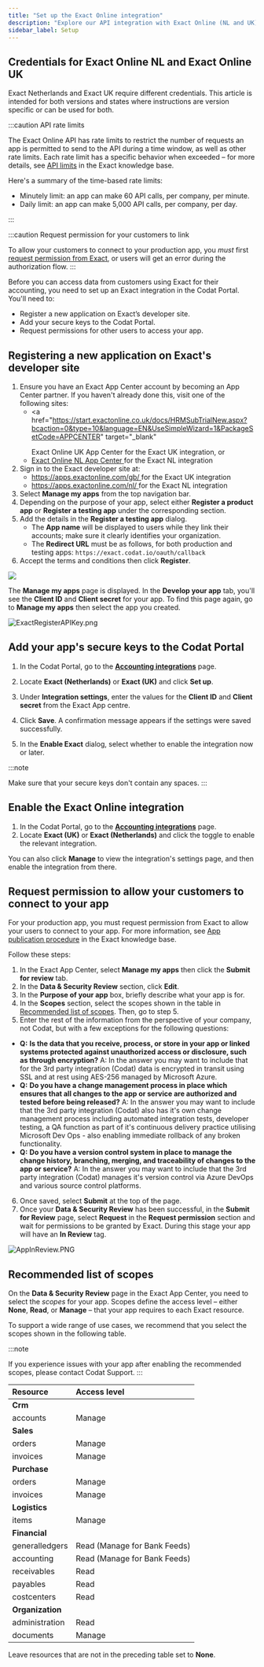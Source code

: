 ```yaml
---
title: "Set up the Exact Online integration"
description: "Explore our API integration with Exact Online (NL and UK)."
sidebar_label: Setup
---
```


## Credentials for Exact Online NL and Exact Online UK

Exact Netherlands and Exact UK require different credentials. This article is intended for both versions and states where instructions are version specific or can be used for both.

:::caution API rate limits

The Exact Online API has rate limits to restrict the number of requests an app is permitted to send to the API during a time window, as well as other rate limits. Each rate limit has a specific behavior when exceeded – for more details, see [API limits](https://support.exactonline.com/community/s/knowledge-base#All-All-DNO-Simulation-gen-apilimits) in the Exact knowledge base.

Here's a summary of the time-based rate limits:

- Minutely limit: an app can make 60 API calls, per company, per minute.
- Daily limit: an app can make 5,000 API calls, per company, per day.

:::

:::caution Request permission for your customers to link

To allow your customers to connect to your production app, you _must_ first [request permission from Exact](/integrations/accounting/exact-online/accounting-exact-setup#section-request-permission-to-allow-your-customers-to-connect-to-your-app), or users will get an error during the authorization flow.
:::

Before you can access data from customers using Exact for their accounting, you need to set up an Exact integration in the Codat Portal. You'll need to:

- Register a new application on Exact’s developer site.
- Add your secure keys to the Codat Portal.
- Request permissions for other users to access your app.

## Registering a new application on Exact's developer site

1. Ensure you have an Exact App Center account by becoming an App Center partner. If you haven't already done this, visit one of the following sites:
   - <a
       href="https://start.exactonline.co.uk/docs/HRMSubTrialNew.aspx?bcaction=0&type=10&language=EN&UseSimpleWizard=1&PackageSetCode=APPCENTER"
       target="_blank"
     >
       Exact Online UK App Center
     </a>
     for the Exact UK integration, or
   - <a href="https://start.exactonline.nl/docs/HRMSubTrialNew.aspx?bcaction=0&type=10&language=EN&UseSimpleWizard=1&PackageSetCode=APPCENTER" target="_blank">
       Exact Online NL App Center
     </a> 
     for the Exact NL integration
2. Sign in to the Exact developer site at:
   - <a href="https://apps.exactonline.com/gb/" target="_blank">
       https://apps.exactonline.com/gb/
     </a> 
     for the Exact UK integration
   - <a href="https://apps.exactonline.com/nl/" target="_blank">
       https://apps.exactonline.com/nl/
     </a> 
     for the Exact NL integration
3. Select **Manage my apps** from the top navigation bar.
4. Depending on the purpose of your app, select either **Register a product app** or **Register a testing app** under the corresponding section.
5. Add the details in the **Register a testing app** dialog.
   - The **App name** will be displayed to users while they link their accounts; make sure it clearly identifies your organization.
   - The **Redirect URL** must be as follows, for both production and testing apps: `https://exact.codat.io/oauth/callback`
6. Accept the terms and conditions then click **Register**.

<img src="/img/old/0e788f0-exact-app-details-dialog.png" />

The **Manage my apps** page is displayed. In the **Develop your app** tab, you'll see the **Client ID** and **Client secret** for your app. To find this page again, go to **Manage my apps** then select the app you created.

![](/img/old/bb55b4c-ExactRegisterAPIKey.png "ExactRegisterAPIKey.png")

## Add your app's secure keys to the Codat Portal

1. In the Codat Portal, go to the <a className="external" href="https://app.codat.io/settings/integrations/accounting" target="_blank">**Accounting integrations**</a> page.

2. Locate **Exact (Netherlands)** or **Exact (UK)** and click **Set up**.

3. Under **Integration settings**, enter the values for the **Client ID** and **Client secret** from the Exact App centre.

4. Click **Save**. A confirmation message appears if the settings were saved successfully.

5. In the **Enable Exact** dialog, select whether to enable the integration now or later.

:::note

Make sure that your secure keys don't contain any spaces.
:::

## Enable the Exact Online integration

1. In the Codat Portal, go to the <a className="external" href="https://app.codat.io/settings/integrations/accounting" target="blank">**Accounting integrations**</a> page.
2. Locate **Exact (UK)** or **Exact (Netherlands)** and click the toggle to enable the relevant integration.

You can also click **Manage** to view the integration's settings page, and then enable the integration from there.

## Request permission to allow your customers to connect to your app

For your production app, you must request permission from Exact to allow your users to connect to your app. For more information, see <a href="https://support.exactonline.com/community/s/knowledge-base#All-All-DNO-ReleaseNote-1811-rn-appcenter-reqperm" target="_blank">App publication procedure</a> in the Exact knowledge base.

Follow these steps:

1. In the Exact App Center, select **Manage my apps** then click the **Submit for review** tab.
2. In the **Data & Security Review** section, click **Edit**.
3. In the **Purpose of your app** box, briefly describe what your app is for.
4. In the **Scopes** section, select the scopes shown in the table in [Recommended list of scopes](/integrations/accounting/exact-online/accounting-exact-setup#recommended-list-of-scopes). Then, go to step 5.
5. Enter the rest of the information from the perspective of your company, not Codat, but with a few exceptions for the following questions:

- **Q:** **Is the data that you receive, process, or store in your app or linked systems protected against unauthorized access or disclosure, such as through encryption?** A: In the answer you may want to include that for the 3rd party integration (Codat) data is encrypted in transit using SSL and at rest using AES-256 managed by Microsoft Azure.
- **Q:** **Do you have a change management process in place which ensures that all changes to the app or service are authorized and tested before being released?** A: In the answer you may want to include that the 3rd party integration (Codat) also has it's own change management process including automated integration tests, developer testing, a QA function as part of it's continuous delivery practice utilising Microsoft Dev Ops - also enabling immediate rollback of any broken functionality.
- **Q:** **Do you have a version control system in place to manage the change history, branching, merging, and traceability of changes to the app or service?** A: In the answer you may want to include that the 3rd party integration (Codat) manages it's version control via Azure DevOps and various source control platforms.

6. Once saved, select **Submit** at the top of the page.
7. Once your **Data & Security Review** has been successful, in the **Submit for Review** page, select **Request** in the **Request permission** section and wait for permissions to be granted by Exact. During this stage your app will have an **In Review** tag.

![](/img/old/9fa3fdd-AppInReview.png "AppInReview.PNG")

## Recommended list of scopes

On the **Data & Security Review** page in the Exact App Center, you need to select the _scopes_ for your app. Scopes define the access level – either **None**, **Read**, or **Manage** – that your app requires to each Exact resource.

To support a wide range of use cases, we recommend that you select the scopes shown in the following table.

:::note

If you experience issues with your app after enabling the recommended scopes, please contact Codat Support.
:::

| Resource         | Access level |
| :--------------- | :----------- |
| **Crm**          |              |
| accounts         | Manage       |
| **Sales**        |              |
| orders           | Manage       |
| invoices         | Manage       |
| **Purchase**     |              |
| orders           | Manage       |
| invoices         | Manage       |
| **Logistics**    |              |
| items            | Manage       |
| **Financial**    |              |
| generalledgers   | Read (Manage for Bank Feeds)       |
| accounting       | Read (Manage for Bank Feeds)         |
| receivables      | Read         |
| payables         | Read         |
| costcenters      | Read         |
| **Organization** |              |
| administration   | Read         |
| documents        | Manage       |

Leave resources that are not in the preceding table set to **None**.
